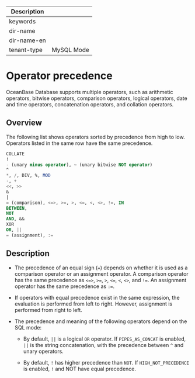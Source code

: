 | Description   |                 |
|---------------|-----------------|
| keywords      |                 |
| dir-name      |                 |
| dir-name-en   |                 |
| tenant-type   | MySQL Mode      |

# Operator precedence

OceanBase Database supports multiple operators, such as arithmetic operators, bitwise operators, comparison operators, logical operators, date and time operators, concatenation operators, and collation operators.

## Overview

The following list shows operators sorted by precedence from high to low. Operators listed in the same row have the same precedence.

```sql
COLLATE
!
- (unary minus operator), ~ (unary bitwise NOT operator)
^
*, /, DIV, %, MOD
-, +
<<, >>
&
|
= (comparison), <=>, >=, >, <=, <, <>, !=, IN
BETWEEN,
NOT
AND, &&
XOR
OR, ||
= (assignment), :=
```

## Description

* The precedence of an equal sign (`=`) depends on whether it is used as a comparison operator or an assignment operator. A comparison operator has the same precedence as `<=>`, `>=`, `>`, `<=`, `<`, `<>`, and `!=`. An assignment operator has the same precedence as `:=`.

* If operators with equal precedence exist in the same expression, the evaluation is performed from left to right. However, assignment is performed from right to left.

* The precedence and meaning of the following operators depend on the SQL mode:

   * By default, `||` is a logical `OR` operator. If `PIPES_AS_CONCAT` is enabled, `||` is the string concatenation, with the precedence between `^` and unary operators.

   * By default, `!`  has higher precedence than `NOT`. If `HIGH_NOT_PRECEDENCE` is enabled, `!` and NOT have equal precedence.
